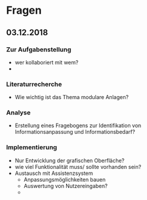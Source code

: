 # Fragen



## 03.12.2018

### Zur Aufgabenstellung

+ wer kollaboriert mit wem?
+ 

### Literaturrecherche

+ Wie wichtig ist das Thema modulare Anlagen?

### Analyse

+ Erstellung eines Fragebogens zur Identifikation von Informationsanpassung und Informationsbedarf?

### Implementierung

+ Nur Entwicklung der grafischen Oberfläche?
+ wie viel Funktionalität muss/ sollte vorhanden sein?
+ Austausch mit Assistenzsystem
  + Anpassungsmöglichkeiten bauen
  + Auswertung von Nutzereingaben?
  + 


